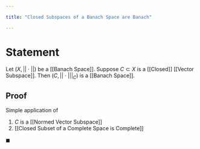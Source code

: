 ```yaml
---

title: "Closed Subspaces of a Banach Space are Banach"

---
```

# Statement
Let $(X, ||\cdot||)$ be a [[Banach Space]]. Suppose $C \subset X$ is a [[Closed]] [[Vector Subspace]]. Then $(C, ||\cdot|| {\big|}_{C})$ is a [[Banach Space]]. 

## Proof
Simple application of
1. $C$ is a [[Normed Vector Subspace]]
2. [[Closed Subset of a Complete Space is Complete]]

$\blacksquare$